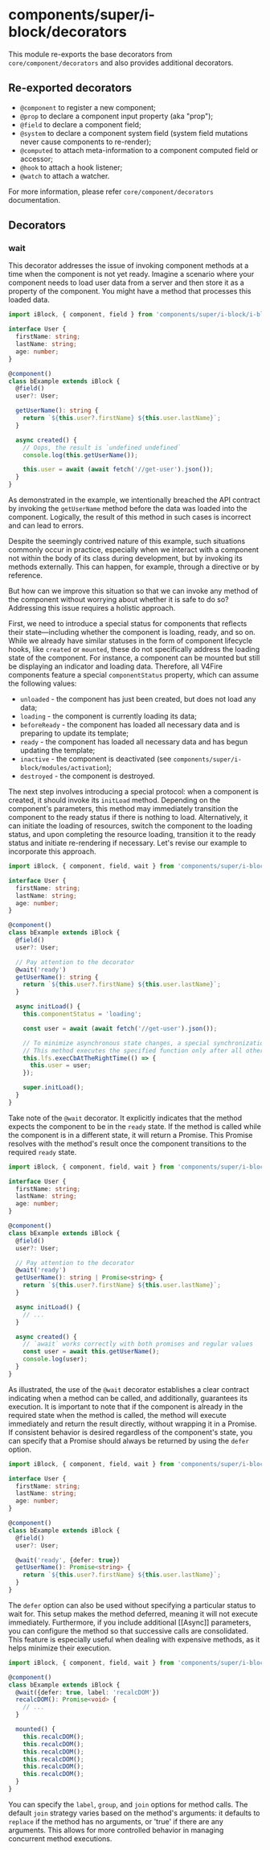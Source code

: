 # components/super/i-block/decorators

This module re-exports the base decorators from `core/component/decorators` and also provides additional decorators.

## Re-exported decorators

* `@component` to register a new component;
* `@prop` to declare a component input property (aka "prop");
* `@field` to declare a component field;
* `@system` to declare a component system field (system field mutations never cause components to re-render);
* `@computed` to attach meta-information to a component computed field or accessor;
* `@hook` to attach a hook listener;
* `@watch` to attach a watcher.

For more information, please refer `core/component/decorators` documentation.

## Decorators

### wait

This decorator addresses the issue of invoking component methods at a time when the component is not yet ready.
Imagine a scenario where your component needs to load user data from a server
and then store it as a property of the component.
You might have a method that processes this loaded data.

```typescript
import iBlock, { component, field } from 'components/super/i-block/i-block';

interface User {
  firstName: string;
  lastName: string;
  age: number;
}

@component()
class bExample extends iBlock {
  @field()
  user?: User;

  getUserName(): string {
    return `${this.user?.firstName} ${this.user.lastName}`;
  }

  async created() {
    // Oops, the result is `undefined undefined`
    console.log(this.getUserName());

    this.user = await (await fetch('//get-user').json());
  }
}
```

As demonstrated in the example, we intentionally breached the API contract by invoking the `getUserName` method
before the data was loaded into the component.
Logically, the result of this method in such cases is incorrect and can lead to errors.

Despite the seemingly contrived nature of this example, such situations commonly occur in practice,
especially when we interact with a component not within the body of its class during development,
but by invoking its methods externally.
This can happen, for example, through a directive or by reference.

But how can we improve this situation so that we can invoke any method of the component without worrying about
whether it is safe to do so?
Addressing this issue requires a holistic approach.

First, we need to introduce a special status for components that reflects their state—including whether the component
is loading, ready, and so on.
While we already have similar statuses in the form of component lifecycle hooks, like `created` or `mounted`,
these do not specifically address the loading state of the component.
For instance, a component can be mounted but still be displaying an indicator and loading data.
Therefore, all V4Fire components feature a special `componentStatus` property, which can assume the following values:

* `unloaded` - the component has just been created, but does not load any data;
* `loading` - the component is currently loading its data;
* `beforeReady` - the component has loaded all necessary data and is preparing to update its template;
* `ready` - the component has loaded all necessary data and has begun updating the template;
* `inactive` - the component is deactivated (see `components/super/i-block/modules/activation`);
* `destroyed` - the component is destroyed.

The next step involves introducing a special protocol:
when a component is created, it should invoke its `initLoad` method.
Depending on the component's parameters, this method may immediately transition the component
to the ready status if there is nothing to load.
Alternatively, it can initiate the loading of resources, switch the component to the loading status,
and upon completing the resource loading, transition it to the ready status and initiate re-rendering if necessary.
Let's revise our example to incorporate this approach.

```typescript
import iBlock, { component, field, wait } from 'components/super/i-block/i-block';

interface User {
  firstName: string;
  lastName: string;
  age: number;
}

@component()
class bExample extends iBlock {
  @field()
  user?: User;

  // Pay attention to the decorator
  @wait('ready')
  getUserName(): string {
    return `${this.user?.firstName} ${this.user.lastName}`;
  }

  async initLoad() {
    this.componentStatus = 'loading';

    const user = await (await fetch('//get-user').json());

    // To minimize asynchronous state changes, a special synchronization method is used.
    // This method executes the specified function only after all other requested resources have been loaded, if any.
    this.lfs.execCbAtTheRightTime(() => {
      this.user = user;
    });

    super.initLoad();
  }
}
```

Take note of the `@wait` decorator.
It explicitly indicates that the method expects the component to be in the `ready` state.
If the method is called while the component is in a different state, it will return a Promise.
This Promise resolves with the method's result once the component transitions to the required `ready` state.

```typescript
import iBlock, { component, field, wait } from 'components/super/i-block/i-block';

interface User {
  firstName: string;
  lastName: string;
  age: number;
}

@component()
class bExample extends iBlock {
  @field()
  user?: User;

  // Pay attention to the decorator
  @wait('ready')
  getUserName(): string | Promise<string> {
    return `${this.user?.firstName} ${this.user.lastName}`;
  }

  async initLoad() {
    // ...
  }

  async created() {
    // `await` works correctly with both promises and regular values
    const user = await this.getUserName();
    console.log(user);
  }
}
```

As illustrated, the use of the `@wait` decorator establishes a clear contract indicating when a method can be called,
and additionally, guarantees its execution.
It is important to note that if the component is already in the required state when the method is called,
the method will execute immediately and return the result directly, without wrapping it in a Promise.
If consistent behavior is desired regardless of the component's state,
you can specify that a Promise should always be returned by using the `defer` option.

```typescript
import iBlock, { component, field, wait } from 'components/super/i-block/i-block';

interface User {
  firstName: string;
  lastName: string;
  age: number;
}

@component()
class bExample extends iBlock {
  @field()
  user?: User;

  @wait('ready', {defer: true})
  getUserName(): Promise<string> {
    return `${this.user?.firstName} ${this.user.lastName}`;
  }
}
```

The `defer` option can also be used without specifying a particular status to wait for.
This setup makes the method deferred, meaning it will not execute immediately.
Furthermore, if you include additional [[Async]] parameters,
you can configure the method so that successive calls are consolidated.
This feature is especially useful when dealing with expensive methods, as it helps minimize their execution.

```typescript
import iBlock, { component, field, wait } from 'components/super/i-block/i-block';

@component()
class bExample extends iBlock {
  @wait({defer: true, label: 'recalcDOM'})
  recalcDOM(): Promise<void> {
    // ...
  }

  mounted() {
    this.recalcDOM();
    this.recalcDOM();
    this.recalcDOM();
    this.recalcDOM();
    this.recalcDOM();
    this.recalcDOM();
  }
}
```

You can specify the `label`, `group`, and `join` options for method calls.
The default `join` strategy varies based on the method's arguments:
it defaults to `replace` if the method has no arguments, or 'true' if there are any arguments.
This allows for more controlled behavior in managing concurrent method executions.
